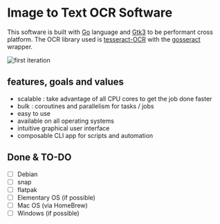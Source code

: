 # Image to Text OCR Software

This software is built with [Go](https://golang.org) language and [Gtk3](https://github.com/gotk3/gotk3) to be performant cross platform. The OCR library used is [tesseract-OCR](https://github.com/tesseract-ocr/tesseract) with the [gosseract](https://github.com/otiai10/gosseract) wrapper.

![first iteration](./screenshots/1st-iteration.png)

## features, goals and values

- scalable : take advantage of all CPU cores to get the job done faster
- bulk : coroutines and parallelism for tasks / jobs
- easy to use
- available on all operating systems
- intuitive graphical user interface
- composable CLI app for scripts and automation

## Done & TO-DO

- [ ] Debian
- [ ] snap
- [ ] flatpak
- [ ] Elementary OS (if possible)
- [ ] Mac OS (via HomeBrew)
- [ ] Windows (if possible)
